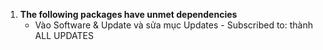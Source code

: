 1. **The following packages have unmet dependencies**
	- Vào Software & Update và sửa mục Updates - Subscribed to: thành ALL UPDATES